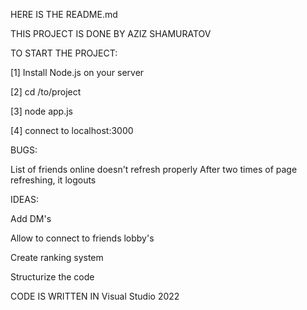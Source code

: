 HERE IS THE README.md

THIS PROJECT IS DONE BY AZIZ SHAMURATOV

TO START THE PROJECT:

[1] Install Node.js on your server

[2] cd /to/project

[3] node app.js

[4] connect to localhost:3000

BUGS:

List of friends online doesn't refresh properly
After two times of page refreshing, it logouts

IDEAS:

Add DM's

Allow to connect to friends lobby's

Create ranking system

Structurize the code

CODE IS WRITTEN IN Visual Studio 2022

